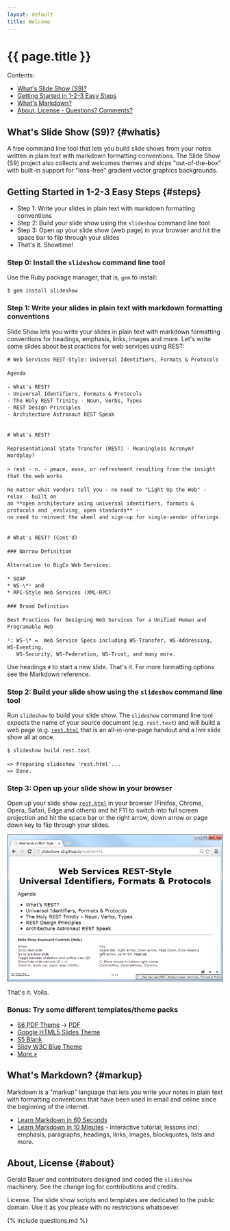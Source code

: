 ```yaml
---
layout: default
title: Welcome
---
```


# {{ page.title }}

<div class="toc" markdown="1">
Contents:

* [What's Slide Show (S9)?](#whatis)
* [Getting Started in 1-2-3 Easy Steps](#steps)
* [What's Markdown?](#markup)
* [About, License - Questions? Comments?](#about)
</div>


## What's Slide Show (S9)?   {#whatis}

A free command line tool that lets you build slide shows
from your notes
written in plain text with markdown formatting conventions.
The Slide Show (S9) project also collects and welcomes themes
and ships "out-of-the-box" with built-in support
for "loss-free" gradient vector graphics backgrounds.


## Getting Started in 1-2-3 Easy Steps   {#steps}

* Step 1: Write your slides in plain text with markdown formatting conventions
* Step 2: Build your slide show using the `slideshow` command line tool
* Step 3: Open up your slide show (web page) in your browser and hit the space bar to flip through your slides
* That's it. Showtime!


### Step 0: Install the `slideshow` command line tool

Use the Ruby package manager, that is, `gem` to install:

```
$ gem install slideshow
```

### Step 1: Write your slides in plain text with markdown formatting conventions

Slide Show lets you write your slides in plain text with markdown formatting
conventions for headings, emphasis, links, images and more.
Let's write some slides about best practices for web services using REST:

```
# Web Services REST-Style: Universal Identifiers, Formats & Protocols

Agenda

- What's REST?
- Universal Identifiers, Formats & Protocols
- The Holy REST Trinity - Noun, Verbs, Types
- REST Design Principles 
- Architecture Astronaut REST Speak


# What's REST?

Representational State Transfer (REST) - Meaningless Acronym? Wordplay?

> rest - n. - peace, ease, or refreshment resulting from the insight that the web works

No matter what vendors tell you - no need to "Light Up the Web" - relax - built on
an **open architecture using universal identifiers, formats & protocols and _evolving_ open standards** -
no need to reinvent the wheel and sign-up for single-vendor offerings.


# What's REST? (Cont'd)

### Narrow Definition

Alternative to BigCo Web Services:

* SOAP
* WS-\*¹ and
* RPC-Style Web Services (XML-RPC)

### Broad Definition

Best Practices for Designing Web Services for a Unified Human and Programable Web

¹: WS-\* =  Web Service Specs including WS-Transfer, WS-Addressing, WS-Eventing,
   WS-Security, WS-Federation, WS-Trust, and many more.
```

Use headings `#` to start a new slide. That's it.
For more formatting options see the Markdown reference.


### Step 2: Build your slide show using the `slideshow` command line tool

Run `slideshow` to build your slide show. The `slideshow` command line tool
expects the name of your source document (e.g. `rest.text`)
and will build a web page
(e.g. [`rest.html`](demos/rest.html)
that is an all-in-one-page handout and a live slide show all at once.

```
$ slideshow build rest.text

=> Preparing slideshow 'rest.html'...
=> Done.
```

### Step 3: Open up your slide show in your browser

Open up your slide show [`rest.html`](demos/rest.html)
in your browser (Firefox, Chrome, Opera, Safari, Edge and others) and hit F11 to switch 
into full screen projection and hit the space bar or the right arrow, down arrow
or page down key to flip through your slides.

<a href="demos/rest.html"><img src="i/slideshow.png"></a>

That's it. Voila.

### Bonus: Try some different templates/theme packs

* [S6 PDF Theme](demos/tutorial.pdf.html) -> [PDF](demos/tutorial.pdf)
* [Google HTML5 Slides Theme](demos/packs/g5/tutorial1.html5.html)
* [S5 Blank](demos/packs/s5/tutorial1.html)
* [Slidy W3C Blue Theme](demos/packs/slidy/tutorial1.w3c.html)
* [More »](gallery.html)


## What's Markdown?   {#markup}

Markdown is a "markup" language that lets you write
your notes in plain text with formatting conventions
that have been used in email and online since the beginning of the internet.

* [Learn Markdown in 60 Seconds](http://commonmark.org/help)
* [Learn Markdown in 10 Minutes](http://commonmark.org/help/tutorial) - interactive tutorial; lessons incl. emphasis, paragraphs, headings, links, images, blockquotes, lists and more.



## About, License   {#about}

Gerald Bauer and contributors designed and coded the `slideshow` machinery.
See the change log for contributions and credits.

License. The slide show scripts and templates are dedicated to the public domain.
Use it as you please with no restrictions whatsoever.

{% include questions.md %}

